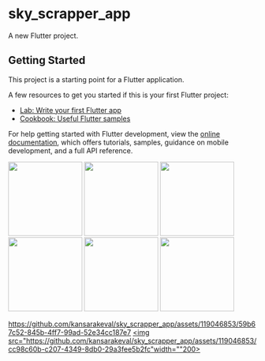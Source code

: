 # sky_scrapper_app

A new Flutter project.

## Getting Started

This project is a starting point for a Flutter application.

A few resources to get you started if this is your first Flutter project:

- [Lab: Write your first Flutter app](https://docs.flutter.dev/get-started/codelab)
- [Cookbook: Useful Flutter samples](https://docs.flutter.dev/cookbook)

For help getting started with Flutter development, view the
[online documentation](https://docs.flutter.dev/), which offers tutorials,
samples, guidance on mobile development, and a full API reference.

<p>
  <img src="https://github.com/kansarakeval/sky_scrapper_app/assets/119046853/c31f315d-63d7-433f-8a10-16bfe4188db7" hight="500" width="150">
  <img src="https://github.com/kansarakeval/sky_scrapper_app/assets/119046853/f197fb51-feb4-4c3b-a42e-483b1bf09182" hight="500" width="150">
  <img src="https://github.com/kansarakeval/sky_scrapper_app/assets/119046853/dbee4852-cc33-40c0-b317-e6cfc9883a14" hight="500" width="150">
  <img src="https://github.com/kansarakeval/sky_scrapper_app/assets/119046853/28e19318-da08-4524-9d2c-3ac4e3956762" hight="500" width="150">
  <img src="https://github.com/kansarakeval/sky_scrapper_app/assets/119046853/ab090faf-6b16-4022-8e27-6ccaf14a54d1" hight="500" width="150">
  <img src="https://github.com/kansarakeval/sky_scrapper_app/assets/119046853/15bdc611-d063-4de5-825d-aad940fa8afe" hight="500" width="150">
  
</p>


https://github.com/kansarakeval/sky_scrapper_app/assets/119046853/59b67c52-845b-4ff7-99ad-52e34cc187e7
<a href = "https://drive.google.com/file/d/1_-3OpbLYPH5g1NJ0E-PVuDgh_Yh7glyV/view?usp=sharing"><img src="https://github.com/kansarakeval/sky_scrapper_app/assets/119046853/cc98c60b-c207-4349-8db0-29a3fee5b2fc"width=""200></a>

